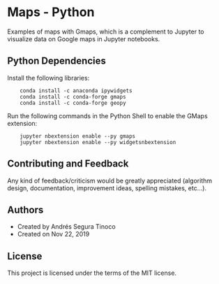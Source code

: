 # Maps - Python
Examples of maps with Gmaps, which is a complement to Jupyter to visualize data on Google maps in Jupyter notebooks.

## Python Dependencies
Install the following libraries:
``` console
    conda install -c anaconda ipywidgets
    conda install -c conda-forge gmaps
    conda install -c conda-forge geopy
```

Run the following commands in the Python Shell to enable the GMaps extension:
``` console
    jupyter nbextension enable --py gmaps
    jupyter nbextension enable --py widgetsnbextension
```

## Contributing and Feedback
Any kind of feedback/criticism would be greatly appreciated (algorithm design, documentation, improvement ideas, spelling mistakes, etc...).

## Authors
- Created by Andrés Segura Tinoco
- Created on Nov 22, 2019

## License
This project is licensed under the terms of the MIT license.

